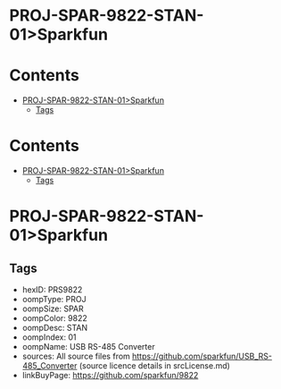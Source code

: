 
PROJ-SPAR-9822-STAN-01>Sparkfun
===============================

Contents
========

* [PROJ-SPAR-9822-STAN-01>Sparkfun](#proj-spar-9822-stan-01sparkfun)
	* [Tags](#tags)

Contents
========

* [PROJ-SPAR-9822-STAN-01>Sparkfun](#proj-spar-9822-stan-01sparkfun)
	* [Tags](#tags)

# PROJ-SPAR-9822-STAN-01>Sparkfun

## Tags

- hexID: PRS9822
- oompType: PROJ
- oompSize: SPAR
- oompColor: 9822
- oompDesc: STAN
- oompIndex: 01
- oompName: USB RS-485 Converter
- sources: All source files from https://github.com/sparkfun/USB_RS-485_Converter (source licence details in srcLicense.md)
- linkBuyPage: https://github.com/sparkfun/9822
